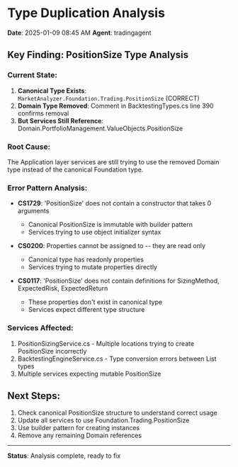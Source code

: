 # Type Duplication Analysis
**Date**: 2025-01-09 08:45 AM
**Agent**: tradingagent

## Key Finding: PositionSize Type Analysis

### Current State:
1. **Canonical Type Exists**: `MarketAnalyzer.Foundation.Trading.PositionSize` (CORRECT)
2. **Domain Type Removed**: Comment in BacktestingTypes.cs line 390 confirms removal
3. **But Services Still Reference**: Domain.PortfolioManagement.ValueObjects.PositionSize

### Root Cause:
The Application layer services are still trying to use the removed Domain type instead of the canonical Foundation type.

### Error Pattern Analysis:
- **CS1729**: 'PositionSize' does not contain a constructor that takes 0 arguments
  - Canonical PositionSize is immutable with builder pattern
  - Services trying to use object initializer syntax
  
- **CS0200**: Properties cannot be assigned to -- they are read only
  - Canonical type has readonly properties
  - Services trying to mutate properties directly

- **CS0117**: 'PositionSize' does not contain definitions for SizingMethod, ExpectedRisk, ExpectedReturn
  - These properties don't exist in canonical type
  - Services expect different type structure

### Services Affected:
1. PositionSizingService.cs - Multiple locations trying to create PositionSize incorrectly
2. BacktestingEngineService.cs - Type conversion errors between List types
3. Multiple services expecting mutable PositionSize

## Next Steps:
1. Check canonical PositionSize structure to understand correct usage
2. Update all services to use Foundation.Trading.PositionSize
3. Use builder pattern for creating instances
4. Remove any remaining Domain references

---
**Status**: Analysis complete, ready to fix
